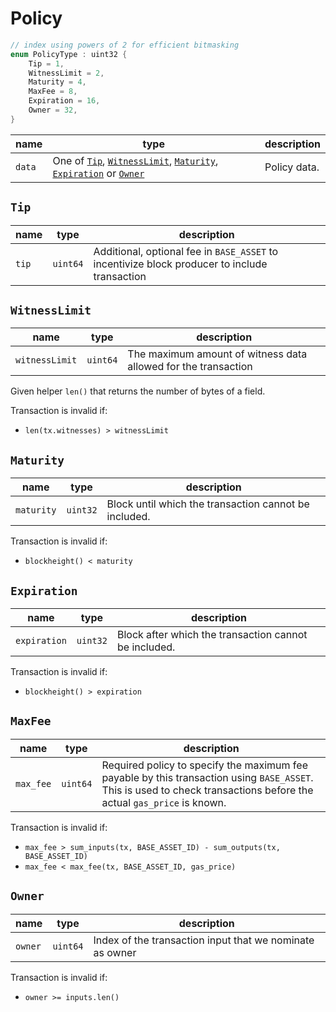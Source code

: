 # Policy

```c++
// index using powers of 2 for efficient bitmasking
enum PolicyType : uint32 {
    Tip = 1,
    WitnessLimit = 2,
    Maturity = 4,
    MaxFee = 8,
    Expiration = 16,
    Owner = 32,
}
```

| name   | type                                                                              | description  |
|--------|-----------------------------------------------------------------------------------|--------------|
| `data` | One of [`Tip`](#tip), [`WitnessLimit`](#witnesslimit), [`Maturity`](#maturity), [`Expiration`](#expiration) or [`Owner`](#owner) | Policy data. |

## `Tip`

| name       | type     | description                                                                                   |
|------------|----------|-----------------------------------------------------------------------------------------------|
| `tip` | `uint64` | Additional, optional fee in `BASE_ASSET` to incentivize block producer to include transaction |

## `WitnessLimit`

| name           | type     | description                                                    |
|----------------|----------|----------------------------------------------------------------|
| `witnessLimit` | `uint64` | The maximum amount of witness data allowed for the transaction |

Given helper `len()` that returns the number of bytes of a field.

Transaction is invalid if:

- `len(tx.witnesses) > witnessLimit`

## `Maturity`

| name       | type     | description                              |
|------------|----------|------------------------------------------|
| `maturity` | `uint32` | Block until which the transaction cannot be included. |

Transaction is invalid if:

- `blockheight() < maturity`

## `Expiration`

| name         | type     | description                              |
|--------------|----------|------------------------------------------|
| `expiration` | `uint32` | Block after which the transaction cannot be included. |

Transaction is invalid if:

- `blockheight() > expiration`

## `MaxFee`

| name      | type     | description                                                                                                                                                           |
|-----------|----------|-----------------------------------------------------------------------------------------------------------------------------------------------------------------------|
| `max_fee` | `uint64` | Required policy to specify the maximum fee payable by this transaction using `BASE_ASSET`. This is used to check transactions before the actual `gas_price` is known. |

Transaction is invalid if:

- `max_fee > sum_inputs(tx, BASE_ASSET_ID) - sum_outputs(tx, BASE_ASSET_ID)`
- `max_fee < max_fee(tx, BASE_ASSET_ID, gas_price)`

## `Owner`

| name    | type     | description                                              |
|---------|----------|----------------------------------------------------------|
| `owner` | `uint64` | Index of the transaction input that we nominate as owner |

Transaction is invalid if:

- `owner >= inputs.len()`
